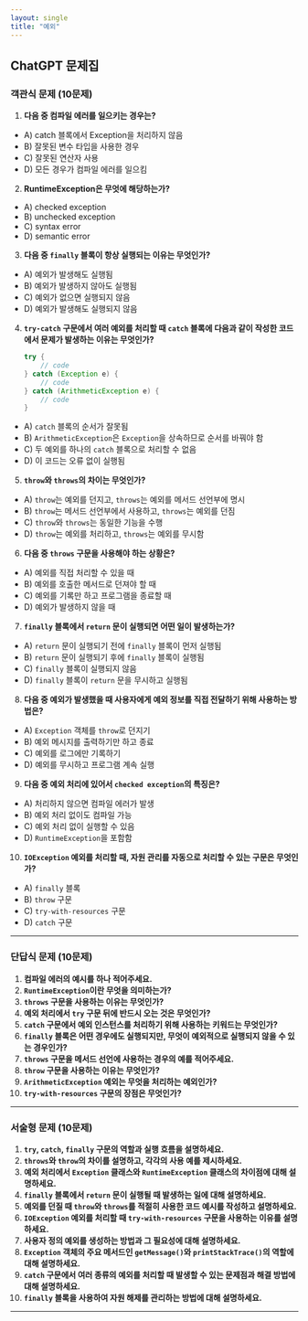 ```yaml
---
layout: single
title: "예외"
---
```


## ChatGPT 문제집

### 객관식 문제 (10문제)

1. **다음 중 컴파일 에러를 일으키는 경우는?**
  - A) catch 블록에서 Exception을 처리하지 않음
  - B) 잘못된 변수 타입을 사용한 경우
  - C) 잘못된 연산자 사용
  - D) 모든 경우가 컴파일 에러를 일으킴

2. **RuntimeException은 무엇에 해당하는가?**
  - A) checked exception
  - B) unchecked exception
  - C) syntax error
  - D) semantic error

3. **다음 중 `finally` 블록이 항상 실행되는 이유는 무엇인가?**
  - A) 예외가 발생해도 실행됨
  - B) 예외가 발생하지 않아도 실행됨
  - C) 예외가 없으면 실행되지 않음
  - D) 예외가 발생해도 실행되지 않음

4. **`try-catch` 구문에서 여러 예외를 처리할 때 `catch` 블록에 다음과 같이 작성한 코드에서 문제가 발생하는 이유는 무엇인가?**
   ```java
   try {
       // code
   } catch (Exception e) {
       // code
   } catch (ArithmeticException e) {
       // code
   }
   ```
  - A) `catch` 블록의 순서가 잘못됨
  - B) `ArithmeticException`은 `Exception`을 상속하므로 순서를 바꿔야 함
  - C) 두 예외를 하나의 `catch` 블록으로 처리할 수 없음
  - D) 이 코드는 오류 없이 실행됨

5. **`throw`와 `throws`의 차이는 무엇인가?**
  - A) `throw`는 예외를 던지고, `throws`는 예외를 메서드 선언부에 명시
  - B) `throw`는 메서드 선언부에서 사용하고, `throws`는 예외를 던짐
  - C) `throw`와 `throws`는 동일한 기능을 수행
  - D) `throw`는 예외를 처리하고, `throws`는 예외를 무시함

6. **다음 중 `throws` 구문을 사용해야 하는 상황은?**
  - A) 예외를 직접 처리할 수 있을 때
  - B) 예외를 호출한 메서드로 던져야 할 때
  - C) 예외를 기록만 하고 프로그램을 종료할 때
  - D) 예외가 발생하지 않을 때

7. **`finally` 블록에서 `return` 문이 실행되면 어떤 일이 발생하는가?**
  - A) `return` 문이 실행되기 전에 `finally` 블록이 먼저 실행됨
  - B) `return` 문이 실행되기 후에 `finally` 블록이 실행됨
  - C) `finally` 블록이 실행되지 않음
  - D) `finally` 블록이 `return` 문을 무시하고 실행됨

8. **다음 중 예외가 발생했을 때 사용자에게 예외 정보를 직접 전달하기 위해 사용하는 방법은?**
  - A) `Exception` 객체를 `throw`로 던지기
  - B) 예외 메시지를 출력하기만 하고 종료
  - C) 예외를 로그에만 기록하기
  - D) 예외를 무시하고 프로그램 계속 실행

9. **다음 중 예외 처리에 있어서 `checked exception`의 특징은?**
  - A) 처리하지 않으면 컴파일 에러가 발생
  - B) 예외 처리 없이도 컴파일 가능
  - C) 예외 처리 없이 실행할 수 있음
  - D) `RuntimeException`을 포함함

10. **`IOException` 예외를 처리할 때, 자원 관리를 자동으로 처리할 수 있는 구문은 무엇인가?**
  - A) `finally` 블록
  - B) `throw` 구문
  - C) `try-with-resources` 구문
  - D) `catch` 구문

---

### 단답식 문제 (10문제)

1. **컴파일 에러의 예시를 하나 적어주세요.**
2. **`RuntimeException`이란 무엇을 의미하는가?**
3. **`throws` 구문을 사용하는 이유는 무엇인가?**
4. **예외 처리에서 `try` 구문 뒤에 반드시 오는 것은 무엇인가?**
5. **`catch` 구문에서 예외 인스턴스를 처리하기 위해 사용하는 키워드는 무엇인가?**
6. **`finally` 블록은 어떤 경우에도 실행되지만, 무엇이 예외적으로 실행되지 않을 수 있는 경우인가?**
7. **`throws` 구문을 메서드 선언에 사용하는 경우의 예를 적어주세요.**
8. **`throw` 구문을 사용하는 이유는 무엇인가?**
9. **`ArithmeticException` 예외는 무엇을 처리하는 예외인가?**
10. **`try-with-resources` 구문의 장점은 무엇인가?**

---

### 서술형 문제 (10문제)

1. **`try`, `catch`, `finally` 구문의 역할과 실행 흐름을 설명하세요.**
2. **`throws`와 `throw`의 차이를 설명하고, 각각의 사용 예를 제시하세요.**
3. **예외 처리에서 `Exception` 클래스와 `RuntimeException` 클래스의 차이점에 대해 설명하세요.**
4. **`finally` 블록에서 `return` 문이 실행될 때 발생하는 일에 대해 설명하세요.**
5. **예외를 던질 때 `throw`와 `throws`를 적절히 사용한 코드 예시를 작성하고 설명하세요.**
6. **`IOException` 예외를 처리할 때 `try-with-resources` 구문을 사용하는 이유를 설명하세요.**
7. **사용자 정의 예외를 생성하는 방법과 그 필요성에 대해 설명하세요.**
8. **`Exception` 객체의 주요 메서드인 `getMessage()`와 `printStackTrace()`의 역할에 대해 설명하세요.**
9. **`catch` 구문에서 여러 종류의 예외를 처리할 때 발생할 수 있는 문제점과 해결 방법에 대해 설명하세요.**
10. **`finally` 블록을 사용하여 자원 해제를 관리하는 방법에 대해 설명하세요.**

---


